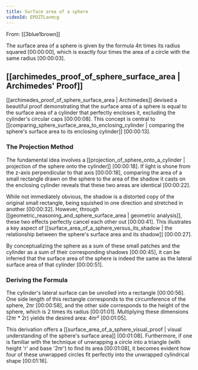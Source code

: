 ```yaml
---
title: Surface area of a sphere
videoId: EPDZTLavmcg
---
```


From: [[3blue1brown]] <br/> 

The surface area of a sphere is given by the formula 4π times its radius squared <a class="yt-timestamp" data-t="00:00:00">[00:00:00]</a>, which is exactly four times the area of a circle with the same radius <a class="yt-timestamp" data-t="00:00:03">[00:00:03]</a>.

## [[archimedes_proof_of_sphere_surface_area | Archimedes' Proof]]

[[archimedes_proof_of_sphere_surface_area | Archimedes]] devised a beautiful proof demonstrating that the surface area of a sphere is equal to the surface area of a cylinder that perfectly encloses it, excluding the cylinder's circular caps <a class="yt-timestamp" data-t="00:00:08">[00:00:08]</a>. This concept is central to [[comparing_sphere_surface_area_to_enclosing_cylinder | comparing the sphere's surface area to its enclosing cylinder]] <a class="yt-timestamp" data-t="00:00:13">[00:00:13]</a>.

### The Projection Method

The fundamental idea involves a [[projection_of_sphere_onto_a_cylinder | projection of the sphere onto the cylinder]] <a class="yt-timestamp" data-t="00:00:18">[00:00:18]</a>. If light is shone from the z-axis perpendicular to that axis <a class="yt-timestamp" data-t="00:00:18">[00:00:18]</a>, comparing the area of a small rectangle drawn on the sphere to the area of the shadow it casts on the enclosing cylinder reveals that these two areas are identical <a class="yt-timestamp" data-t="00:00:22">[00:00:22]</a>.

While not immediately obvious, the shadow is a distorted copy of the original small rectangle, being squished in one direction and stretched in another <a class="yt-timestamp" data-t="00:00:32">[00:00:32]</a>. However, through [[geometric_reasoning_and_sphere_surface_area | geometric analysis]], these two effects perfectly cancel each other out <a class="yt-timestamp" data-t="00:00:41">[00:00:41]</a>. This illustrates a key aspect of [[surface_area_of_a_sphere_versus_its_shadow | the relationship between the sphere's surface area and its shadow]] <a class="yt-timestamp" data-t="00:00:27">[00:00:27]</a>.

By conceptualizing the sphere as a sum of these small patches and the cylinder as a sum of their corresponding shadows <a class="yt-timestamp" data-t="00:00:45">[00:00:45]</a>, it can be inferred that the surface area of the sphere is indeed the same as the lateral surface area of that cylinder <a class="yt-timestamp" data-t="00:00:51">[00:00:51]</a>.

### Deriving the Formula

The cylinder's lateral surface can be unrolled into a rectangle <a class="yt-timestamp" data-t="00:00:56">[00:00:56]</a>. One side length of this rectangle corresponds to the circumference of the sphere, 2πr <a class="yt-timestamp" data-t="00:00:58">[00:00:58]</a>, and the other side corresponds to the height of the sphere, which is 2 times its radius <a class="yt-timestamp" data-t="00:01:01">[00:01:01]</a>. Multiplying these dimensions (2πr * 2r) yields the desired area: 4πr² <a class="yt-timestamp" data-t="00:01:05">[00:01:05]</a>.

This derivation offers a [[surface_area_of_a_sphere_visual_proof | visual understanding of the sphere's surface area]] <a class="yt-timestamp" data-t="00:01:08">[00:01:08]</a>. Furthermore, if one is familiar with the technique of unwrapping a circle into a triangle (with height 'r' and base '2πr') to find its area <a class="yt-timestamp" data-t="00:01:08">[00:01:08]</a>, it becomes evident how four of these unwrapped circles fit perfectly into the unwrapped cylindrical shape <a class="yt-timestamp" data-t="00:01:16">[00:01:16]</a>.